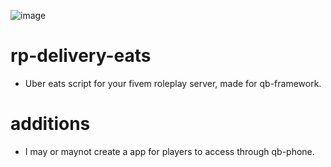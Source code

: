 ![image](https://github.com/Summaw/rp-delivery-eats/assets/98126132/2d1b557a-a219-41b7-b0ce-a4c815509e12)

# rp-delivery-eats

- Uber eats script for your fivem roleplay server, made for qb-framework.

# additions

- I may or maynot create a app for players to access through qb-phone.
